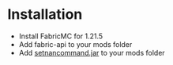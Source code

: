 # Installation 
- Install FabricMC for 1.21.5
- Add fabric-api to your mods folder
- Add [setnancommand.jar](https://github.com/Kittycat7J/setNaNcommand-1.21.5/releases/latest) to your mods folder